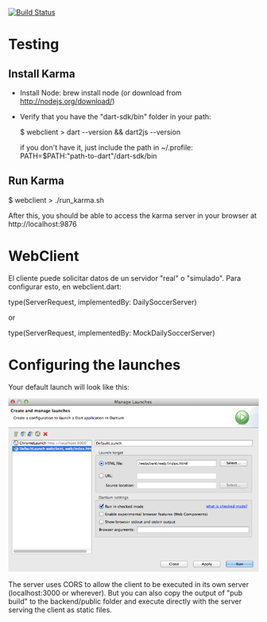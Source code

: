[![Build Status](https://drone.io/github.com/DailySoccer/webclient/status.png)](https://drone.io/github.com/DailySoccer/webclient/latest)

Testing
=============

Install Karma
-------------

- Install Node: brew install node  (or download from http://nodejs.org/download/)

- Verify that you have the "dart-sdk/bin" folder in your path: 
    
    $ webclient > dart --version && dart2js --version

  if you don't have it, just include the path in ~/.profile: PATH=$PATH:"path-to-dart"/dart-sdk/bin

Run Karma
---------

  $ webclient > ./run_karma.sh

After this, you should be able to access the karma server in your browser at http://localhost:9876  
   

WebClient
=========

El cliente puede solicitar datos de un servidor "real" o "simulado". Para configurar esto, en webclient.dart:

type(ServerRequest, implementedBy: DailySoccerServer)

or

type(ServerRequest, implementedBy: MockDailySoccerServer)


Configuring the launches
=========================

Your default launch will look like this:

![alt tag](doc/launch01.png)

The server uses CORS to allow the client to be executed in its own server (localhost:3000 or wherever). But you can also copy 
the output of "pub build" to the backend/public folder and execute directly with the server serving the client as static files.

